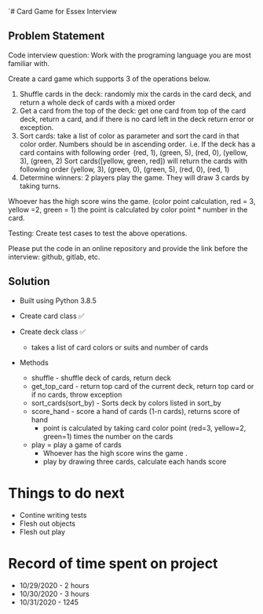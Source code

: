 `# Card Game for Essex Interview

## Problem Statement

Code interview question: Work with the programing language you are most familiar with.

Create a card game which supports 3 of the operations below.
1.	Shuffle cards in the deck: randomly mix the cards in the card deck, and return a whole deck of cards with a mixed order
2.	Get a card from the top of the deck: get one card from top of the card deck, return a card, and if there is no card left in the deck return error or exception. 
3.	Sort cards: take a list of color as parameter and sort the card in that color order. Numbers should be in ascending order. 
    i.e. If the deck has a card contains with following order  (red, 1), (green, 5), (red, 0), (yellow, 3), (green, 2)
    Sort cards([yellow, green, red]) will return the cards with following order (yellow, 3), (green, 0), (green, 5), (red, 0), (red, 1) 
4.	Determine winners: 2 players play the game. They will draw 3 cards by taking turns.

Whoever has the high score wins the game. (color point calculation, red = 3, yellow =2, green = 1) the point is calculated by color point * number in the card.  

Testing: Create test cases to test the above operations.

Please put the code in an online repository and provide the link before the interview: github, gitlab, etc.

## Solution

* Built using Python 3.8.5

* Create card class ✅

* Create deck class ✅
  * takes a list of card colors or suits and number of cards

* Methods
  * shuffle - shuffle deck of cards, return deck
  * get_top_card - return top card of the current deck, return top card or if no cards, throw exception
  * sort_cards(sort_by) - Sorts deck by colors listed in sort_by
  * score_hand - score a hand of cards (1-n cards), returns score of hand
    * point is calculated by taking card color point (red=3, yellow=2, green=1) times the number on the cards
  * play = play a game of cards
    * Whoever has the high score wins the game  .
    * play by drawing three cards, calculate each hands score

# Things to do next
* Contine writing tests
* Flesh out objects
* Flesh out play


# Record of time spent on project

* 10/29/2020 - 2 hours
* 10/30/2020 - 3 hours
* 10/31/2020 - 1245
